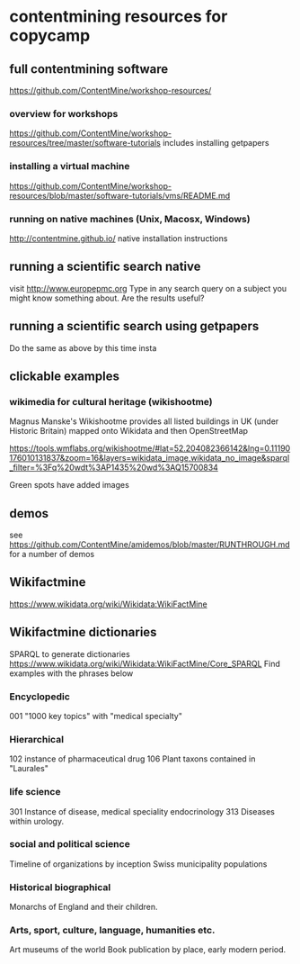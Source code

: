 # contentmining resources for copycamp

## full contentmining software 
https://github.com/ContentMine/workshop-resources/

### overview for workshops
https://github.com/ContentMine/workshop-resources/tree/master/software-tutorials
includes installing getpapers

### installing a virtual machine
https://github.com/ContentMine/workshop-resources/blob/master/software-tutorials/vms/README.md

### running on native machines (Unix, Macosx, Windows)
http://contentmine.github.io/ native installation instructions


## running a scientific search native
visit http://www.europepmc.org
Type in any search query on a subject you might know something about. Are the results useful?


## running a scientific search using getpapers
Do the same as above by this time insta

## clickable examples

### wikimedia for cultural heritage (wikishootme)

Magnus Manske's Wikishootme provides all listed buildings in UK (under Historic Britain) mapped onto Wikidata and then OpenStreetMap

https://tools.wmflabs.org/wikishootme/#lat=52.204082366142&lng=0.11190176010131837&zoom=16&layers=wikidata_image,wikidata_no_image&sparql_filter=%3Fq%20wdt%3AP1435%20wd%3AQ15700834

Green spots have added images

## demos 
see https://github.com/ContentMine/amidemos/blob/master/RUNTHROUGH.md for a number of demos

## Wikifactmine
https://www.wikidata.org/wiki/Wikidata:WikiFactMine

## Wikifactmine dictionaries
SPARQL to generate dictionaries https://www.wikidata.org/wiki/Wikidata:WikiFactMine/Core_SPARQL
Find examples with the phrases below

### Encyclopedic
001 "1000 key topics" with "medical specialty" 

### Hierarchical
102 instance of pharmaceutical drug
106 Plant taxons contained in "Laurales"

### life science
301 Instance of disease, medical speciality endocrinology
313 Diseases within urology. 

### social and political science
Timeline of organizations by inception
Swiss municipality populations

### Historical biographical
Monarchs of England and their children.

### Arts, sport, culture, language, humanities etc.
Art museums of the world
Book publication by place, early modern period.








